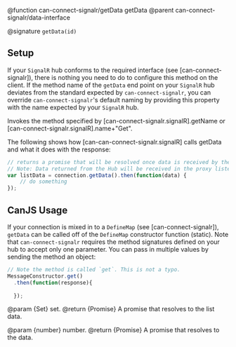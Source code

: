 @function can-connect-signalr/getData getData
@parent can-connect-signalr/data-interface

@signature `getData(id)`

## Setup 
If your `SignalR` hub conforms to the required interface (see [can-connect-signalr]), there is nothing you need to 
do to configure this method on the client. If the method name of the `getData` end point on your `SignalR` hub deviates from
the standard expected by `can-connect-signalr`, you can override `can-connect-signalr`'s default naming by providing
this property with the name expected by your `SignalR` hub.

Invokes the method specified by [can-connect-signalr.signalR].getName or
[can-connect-signalr.signalR].name+"Get".

The following shows how [can-can-connect-signalr.signalR] calls getData and
what it does with the response:

```js
// returns a promise that will be resolved once data is received by the Hub.
// Note: Data returned from the Hub will be received in the proxy listener.
var listData = connection.getData().then(function(data) {
	// do something
});

```

## CanJS Usage

If your connection is mixed in to a `DefineMap` (see [can-connect-signalr]), `getData` can be called off of the 
`DefineMap` constructor function (static). Note that `can-connect-signalr` requires the method signatures
defined on your hub to accept only one parameter. You can pass in multiple values by sending the method
an object:

```js
// Note the method is called `get`. This is not a typo.
MessageConstructor.get()
  .then(function(response){
		
  });
```

@param {Set} set.
@return {Promise<Object>} A promise that resolves to the list data.

@param {number} number.
@return {Promise<Object>} A promise that resolves to the data.